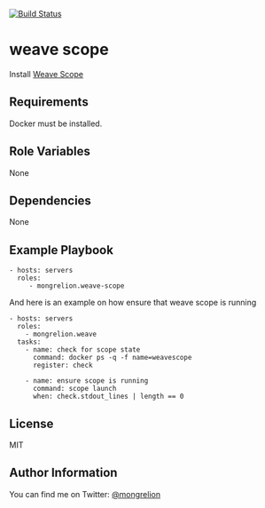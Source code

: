 [![Build Status](https://travis-ci.org/mongrelion/ansible-role-weave-scope.svg?branch=master)](https://travis-ci.org/mongrelion/ansible-role-weave-scope)

weave scope
=========

Install [Weave Scope](https://www.weave.works/products/weave-scope/)

Requirements
------------

Docker must be installed.

Role Variables
--------------

None

Dependencies
------------

None

Example Playbook
----------------
```
- hosts: servers
  roles:
     - mongrelion.weave-scope
```

And here is an example on how ensure that weave scope is running
```
- hosts: servers
  roles:
    - mongrelion.weave
  tasks:
    - name: check for scope state
      command: docker ps -q -f name=weavescope
      register: check

    - name: ensure scope is running
      command: scope launch
      when: check.stdout_lines | length == 0
```
License
-------

MIT

Author Information
------------------

You can find me on Twitter: [@mongrelion](https://twitter.com/mongrelion)
